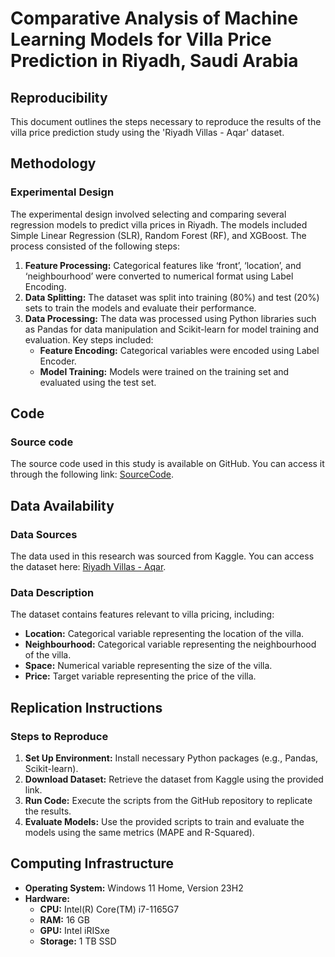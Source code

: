 # Comparative Analysis of Machine Learning Models for Villa Price Prediction in Riyadh, Saudi Arabia

## Reproducibility

This document outlines the steps necessary to reproduce the results of the villa price prediction study using the 'Riyadh Villas - Aqar' dataset.

## Methodology

### Experimental Design
The experimental design involved selecting and comparing several regression models to predict villa prices in Riyadh. The models included Simple Linear Regression (SLR), Random Forest (RF), and XGBoost. The process consisted of the following steps:

1. **Feature Processing:** Categorical features like ‘front’, ‘location’, and ‘neighbourhood’ were converted to numerical format using Label Encoding.
2. **Data Splitting:** The dataset was split into training (80%) and test (20%) sets to train the models and evaluate their performance.
3. **Data Processing:** The data was processed using Python libraries such as Pandas for data manipulation and Scikit-learn for model training and evaluation. Key steps included:
   - **Feature Encoding:** Categorical variables were encoded using Label Encoder.
   - **Model Training:** Models were trained on the training set and evaluated using the test set.

## Code

### Source code
The source code used in this study is available on GitHub. You can access it through the following link: [SourceCode](https://github.com/Alswailm/GP/blob/main/Graduadion%20Project.ipynb).

## Data Availability

### Data Sources
The data used in this research was sourced from Kaggle. You can access the dataset here: [Riyadh Villas - Aqar](https://www.kaggle.com/datasets/reemamuhammed/riyadh-villas-aqar).

### Data Description
The dataset contains features relevant to villa pricing, including:
- **Location:** Categorical variable representing the location of the villa.
- **Neighbourhood:** Categorical variable representing the neighbourhood of the villa.
- **Space:** Numerical variable representing the size of the villa.
- **Price:** Target variable representing the price of the villa.

## Replication Instructions

### Steps to Reproduce
1. **Set Up Environment:** Install necessary Python packages (e.g., Pandas, Scikit-learn).
2. **Download Dataset:** Retrieve the dataset from Kaggle using the provided link.
3. **Run Code:** Execute the scripts from the GitHub repository to replicate the results.
4. **Evaluate Models:** Use the provided scripts to train and evaluate the models using the same metrics (MAPE and R-Squared).

## Computing Infrastructure

- **Operating System:** Windows 11 Home, Version 23H2
- **Hardware:**
  - **CPU:** Intel(R) Core(TM) i7-1165G7
  - **RAM:** 16 GB 
  - **GPU:** Intel iRISxe 
  - **Storage:** 1 TB SSD

